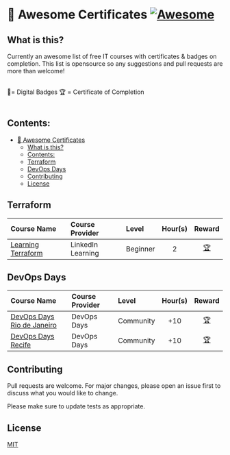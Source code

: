 # 🏅 Awesome Certificates [![Awesome](https://awesome.re/badge-flat2.svg)](https://awesome.re)

## What is this?
Currently an awesome list of free IT courses with certificates &amp; badges on completion. 
This list is opensource so any suggestions and pull requests are more than welcome!

</br>
🏅= Digital Badges 🏆 = Certificate of Completion
<br></br>

## Contents:
- [🏅 Awesome Certificates ](#-awesome-certificates-)
  - [What is this?](#what-is-this)
  - [Contents:](#contents)
  - [Terraform](#terraform)
  - [DevOps Days](#devops-days)
  - [Contributing](#contributing)
  - [License](#license)

## Terraform
| Course Name | Course Provider | Level | Hour(s) | Reward |
| :------------- |:-------------|:-------------|:-------------:|:-----:|
| [Learning Terraform](https://www.linkedin.com/learning/learning-terraform-15575129/learn-terraform-for-your-cloud-infrastructure?autoplay=true)| LinkedIn Learning | Beginner | 2 | [🏆](https://github.com/amaurybsouza/devops-lifelong-learner/blob/main/certificates/terraform-certified-linkedin.pdf)

## DevOps Days
| Course Name | Course Provider | Level | Hour(s) | Reward |
| :------------- |:-------------|:-------------|:-------------:|:-----:|
| [DevOps Days Rio de Janeiro](https://devopsdays.org/events/2022-rio-de-janeiro/welcome/)| DevOps Days | Community | +10 | [🏆](teste)
| [DevOps Days Recife](https://devopsdays.org/events/2022-recife/welcome/)| DevOps Days | Community | +10 | [🏆](https://github.com/amaurybsouza/devops-lifelong-learner/blob/main/certificates/DevOps%20Days%20Recife%20Certificado.pdf)

## Contributing
Pull requests are welcome. For major changes, please open an issue first
to discuss what you would like to change.

Please make sure to update tests as appropriate.

## License
[MIT](https://choosealicense.com/licenses/mit/)






